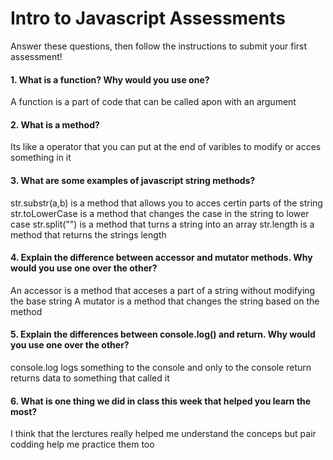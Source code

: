 # Intro to Javascript Assessments

Answer these questions, then follow the instructions to submit your first assessment!

#### 1. What is a function? Why would you use one?
A function is a part of code that can be called apon with an argument

#### 2. What is a method?
Its like a operator that you can put at the end of varibles to modify or acces something in it

#### 3. What are some examples of javascript string methods?
str.substr(a,b) is a method that allows you to acces certin parts of the string
str.toLowerCase is a method that changes the case in the string to lower case
str.split("") is a method that turns a string into an array
str.length is a method that returns the strings length

#### 4. Explain the difference between accessor and mutator methods. Why would you use one over the other?
An accessor is a method that acceses a part of a string without modifying the base string
A mutator is a method that changes the string based on the method

#### 5. Explain the differences between console.log() and return. Why would you use one over the other?
console.log logs something to the console and only to the console
return returns data to something that called it

#### 6. What is one thing we did in class this week that helped you learn the most?  
I think that the lerctures really helped me understand the conceps but pair codding help me practice them too